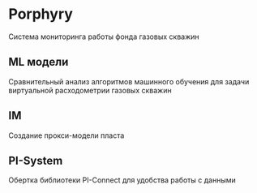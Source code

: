 # Porphyry
Система мониторинга работы фонда газовых скважин

## ML модели
Сравнительный анализ алгоритмов машинного обучения для задачи виртуальной расходометрии газовых скважин

## IM
Создание прокси-модели пласта

## PI-System
Обертка библиотеки PI-Connect для удобства работы с данными
